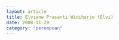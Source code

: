 ```yaml
---
layout: article
title: Elviane Prasanti Widiharjo (Elvi)
date: 2008-11-29
category: "perempuan"
---
```

